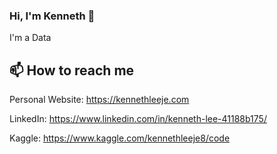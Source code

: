 ### Hi, I'm Kenneth 👋

I'm a Data 

## 📫 How to reach me
Personal Website: https://kennethleeje.com

LinkedIn: https://www.linkedin.com/in/kenneth-lee-41188b175/

Kaggle: https://www.kaggle.com/kennethleeje8/code

<!--
**KennethLeeJE8/KennethLeeJE8** is a ✨ _special_ ✨ repository because its `README.md` (this file) appears on your GitHub profile.

Here are some ideas to get you started:

- 🔭 I’m currently working on ...
- 🌱 I’m currently learning ...
- 👯 I’m looking to collaborate on ...
- 🤔 I’m looking for help with ...
- 💬 Ask me about ...
- 📫 How to reach me: ...
- 😄 Pronouns: ...
- ⚡ Fun fact: ...
-->

